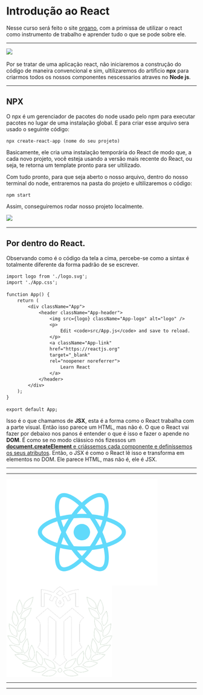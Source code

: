 # Introdução ao React

Nesse curso será feito o site <u>organo</u>, com a primissa de utilizar o react como instrumento de trabalho e aprender tudo o que se pode sobre ele.

---

![](https://i.im.ge/2023/06/17/iEj91S.logo-node-js.png)

Por se tratar de uma aplicação react, não iniciaremos a construção do código de maneira convencional e sim, ultilizaremos do artificio **npx** para criarmos todos os nossos componentes nescessarios atraves no **Node js**.

---

## NPX
O npx é um gerenciador de pacotes do node usado pelo npm para executar pacotes no lugar de uma instalação global. E para criar esse arquivo sera usado o seguinte código:
```
npx create-react-app (nome do seu projeto)
```
Basicamente, ele cria uma instalação temporária do React de modo que, a cada novo projeto, você esteja usando a versão mais recente do React, ou seja, te retorna um template pronto para ser ultilizado.

Com tudo pronto, para que seja aberto o nosso arquivo, dentro do nosso terminal do node, entraremos na pasta do projeto e ultilizaremos o código:
```
npm start
```
Assim, conseguiremos rodar nosso projeto localmente.

![](https://i.im.ge/2023/06/17/iENulW.react-capa.jpg)

---

## Por dentro do React.

Observando como é o código da tela a cima, percebe-se como a sintax é totalmente diferente da forma padrão de se escrever.

```
import logo from './logo.svg';
import './App.css';

function App() {
    return (
        <div className="App">
            <header className="App-header">
                <img src={logo} className="App-logo" alt="logo" />
                <p>
                    Edit <code>src/App.js</code> and save to reload.
                </p>
                <a className="App-link" 
                href="https://reactjs.org" 
                target="_blank" 
                rel="noopener noreferrer">
                    Learn React
                </a>
            </header>
        </div>
    );
}

export default App;
```

Isso é o que chamamos de **JSX**, esta é a forma como o React trabalha com a parte visual. Então isso parece um HTML, mas não é. O que o React vai fazer por debaixo nos panos é entender o que é isso e fazer o apende no **DOM**. É como se no modo clássico nós fizessos um <u>**document.createElement** e criássemos cada componente e definíssemos os seus atributos</u>. Então, o JSX é como o React lê isso e transforma em elementos no DOM. Ele parece HTML, mas não é, ele é JSX. 

---
---

<img align="center" width="400px" src="img/logo.svg"> <img align="center" width="280px" src="img/logo-branca-2.svg">

---
---
